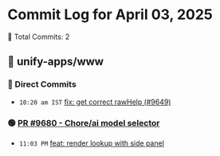 # Commit Log for April 03, 2025

📝 Total Commits: 2

## 📁 unify-apps/www

### 🔨 Direct Commits

- `10:20 am IST` [fix: get correct rawHelp (#9649)](https://github.com/unify-apps/www/commit/c9b3cf15c615a90097b0288da730434f42afae31)

### 🟢 [PR #9680 - Chore/ai model selector](https://github.com/unify-apps/www/pull/9680)

- `11:03 PM` [feat: render lookup with side panel](https://github.com/unify-apps/www/commit/0f26c59a9a6d6dbe2286cfea3c33af328abb3073)


